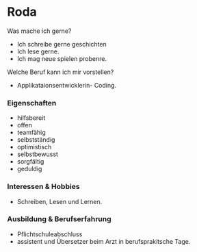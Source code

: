 # Roda

 Was mache ich gerne?

  *  Ich schreibe gerne geschichten 
  *  Ich lese gerne. 
  *  Ich mag neue spielen probenre. 

Welche Beruf kann ich mir vorstellen?

  * Applikataionsentwicklerin- Coding.

### Eigenschaften

- hilfsbereit
- offen
- teamfähig
- selbstständig
- optimistisch
- selbstbewusst
- sorgfältig
- geduldig

### Interessen & Hobbies

- Schreiben, Lesen und Lernen.

### Ausbildung & Berufserfahrung

- Pflichtschuleabschluss 
- assistent und Übersetzer beim Arzt in berufsprakitsche Tage.

